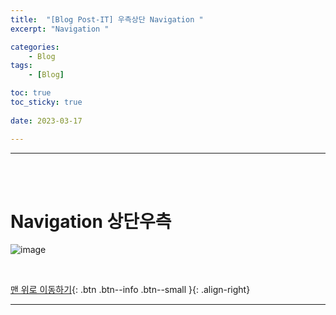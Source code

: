 ```yaml
---
title:  "[Blog Post-IT] 우측상단 Navigation "
excerpt: "Navigation "

categories:
    - Blog
tags:
    - [Blog]

toc: true
toc_sticky: true
 
date: 2023-03-17

---
```

- - -
<br><br>

#   Navigation 상단우측

![image](https://user-images.githubusercontent.com/96651722/225934784-7c874c1e-6211-4521-a4dc-8435c6f6fff7.png)


<br>

[맨 위로 이동하기](#){: .btn .btn--info .btn--small }{: .align-right}
<br>
- - -
